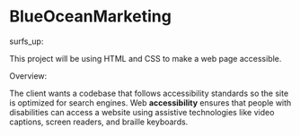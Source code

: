 # BlueOceanMarketing

surfs_up:

This project will be using HTML and CSS to make a web page accessible.

Overview:

The client wants a codebase that follows accessibility standards
so the site is optimized for search engines.
Web **accessibility** ensures that people with disabilities can access a website using assistive technologies like video captions, screen readers, and braille keyboards.
